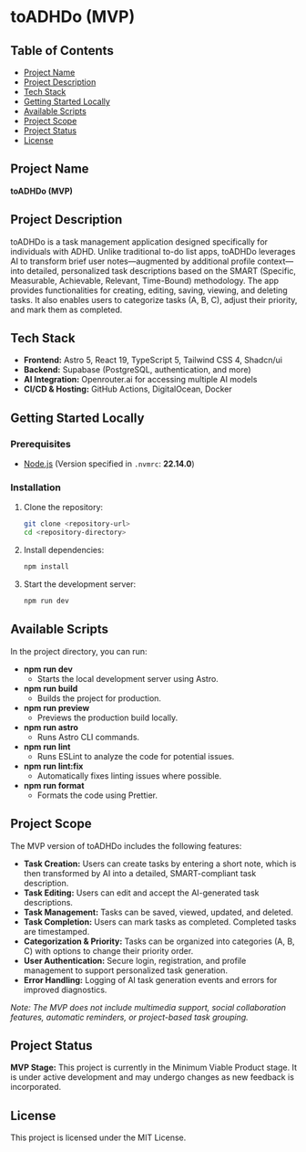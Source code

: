 # toADHDo (MVP)

## Table of Contents

- [Project Name](#project-name)
- [Project Description](#project-description)
- [Tech Stack](#tech-stack)
- [Getting Started Locally](#getting-started-locally)
- [Available Scripts](#available-scripts)
- [Project Scope](#project-scope)
- [Project Status](#project-status)
- [License](#license)

## Project Name

**toADHDo (MVP)**

## Project Description

toADHDo is a task management application designed specifically for individuals with ADHD. Unlike traditional to-do list apps, toADHDo leverages AI to transform brief user notes—augmented by additional profile context—into detailed, personalized task descriptions based on the SMART (Specific, Measurable, Achievable, Relevant, Time-Bound) methodology. The app provides functionalities for creating, editing, saving, viewing, and deleting tasks. It also enables users to categorize tasks (A, B, C), adjust their priority, and mark them as completed.

## Tech Stack

- **Frontend:** Astro 5, React 19, TypeScript 5, Tailwind CSS 4, Shadcn/ui
- **Backend:** Supabase (PostgreSQL, authentication, and more)
- **AI Integration:** Openrouter.ai for accessing multiple AI models
- **CI/CD & Hosting:** GitHub Actions, DigitalOcean, Docker

## Getting Started Locally

### Prerequisites

- [Node.js](https://nodejs.org/) (Version specified in `.nvmrc`: **22.14.0**)

### Installation

1. Clone the repository:
   ```bash
   git clone <repository-url>
   cd <repository-directory>
   ```
2. Install dependencies:
   ```bash
   npm install
   ```
3. Start the development server:
   ```bash
   npm run dev
   ```

## Available Scripts

In the project directory, you can run:

- **npm run dev**
  - Starts the local development server using Astro.
- **npm run build**
  - Builds the project for production.
- **npm run preview**
  - Previews the production build locally.
- **npm run astro**
  - Runs Astro CLI commands.
- **npm run lint**
  - Runs ESLint to analyze the code for potential issues.
- **npm run lint:fix**
  - Automatically fixes linting issues where possible.
- **npm run format**
  - Formats the code using Prettier.

## Project Scope

The MVP version of toADHDo includes the following features:

- **Task Creation:** Users can create tasks by entering a short note, which is then transformed by AI into a detailed, SMART-compliant task description.
- **Task Editing:** Users can edit and accept the AI-generated task descriptions.
- **Task Management:** Tasks can be saved, viewed, updated, and deleted.
- **Task Completion:** Users can mark tasks as completed. Completed tasks are timestamped.
- **Categorization & Priority:** Tasks can be organized into categories (A, B, C) with options to change their priority order.
- **User Authentication:** Secure login, registration, and profile management to support personalized task generation.
- **Error Handling:** Logging of AI task generation events and errors for improved diagnostics.

*Note: The MVP does not include multimedia support, social collaboration features, automatic reminders, or project-based task grouping.*

## Project Status

**MVP Stage:** This project is currently in the Minimum Viable Product stage. It is under active development and may undergo changes as new feedback is incorporated.

## License

This project is licensed under the MIT License.
